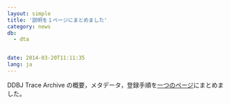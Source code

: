 ```yaml
---
layout: simple
title: '説明を１ページにまとめました'
category: news
db:
  - dta


date: 2014-03-20T11:11:35
lang: ja
---
```


DDBJ Trace Archive の概要，メタデータ，登録手順を<a href="/dta/services/index.html">一つのページ</a>にまとめました。
